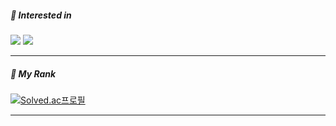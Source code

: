 
<div align = left>

</div>

##### 🌱 Interested in

<div align=left>
<img src="https://img.shields.io/badge/java-007396?style=flat-square&logo=java&logoColor=white"> 
<img src="https://img.shields.io/badge/Spring Boot-6DB33F?style=flat-square&logo=spring boot&logoColor=white">
</div>
<hr>


##### 🥈 My Rank
<div align=left>


[![Solved.ac프로필](http://mazassumnida.wtf/api/v2/generate_badge?boj=dadah)](https://solved.ac/dadah)

</div>
<hr>


